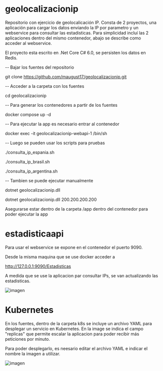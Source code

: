 # geolocalizacionip
Repositorio con ejercicio de geolocalicación IP. Consta de 2 proyectos, una aplicación para cargar los datos enviando la IP por parametro y un webservice para consultar las estadisticas. Para simplicidad incluí las 2 aplicaciones dentro del mismo contenedor, abajo se describe como acceder al webservice.

El proyecto esta escrito en .Net Core C# 6.0, se persisten los datos en Redis.

-- Bajar los fuentes del repositorio

git clone https://github.com/maugust17/geolocalizacionip.git

-- Acceder a la carpeta con los fuentes

cd geolocalizacionip

-- Para generar los contenedores a partir de los fuentes

docker compose up -d

-- Para ejecutar la app es necesario entrar al contenedor

docker exec -it geolocalizacionip-webapi-1 /bin/sh

-- Luego se pueden usar los scripts para pruebas

./consulta_ip_espania.sh 

./consulta_ip_brasil.sh 

./consulta_ip_argentina.sh 

-- Tambien se puede ejecutar manualmente

dotnet geolocalizacionip.dll <IPv4 o IPv6>

dotnet geolocalizacionip.dll 200.200.200.200

Asegurarse estar dentro de la carpeta /app dentro del contenedor para poder ejecutar la app

# estadisticaapi

Para usar el webservice se expone en el contenedor el puerto 9090.

Desde la misma maquina que se use docker acceder a 

http://127.0.0.1:9090/Estadisticas

A medida que se use la aplicacion par consultar IPs, se van actualizando las estadisticas.

![imagen](https://user-images.githubusercontent.com/26204784/188350659-9828d0c1-6881-48a4-a70a-b456d533a549.png)

# Kubernetes

En los fuentes, dentro de la carpeta k8s se incluye un archivo YAML para desplegar un servicio en Kubernetes. En la image se indica el campo "replicas" que permite escalar la aplicacion para poder recibir más peticiones por minuto.

Para poder desplegarlo, es neesario editar el archivo YAML e indicar el nombre la imagen a utilizar.

![imagen](https://user-images.githubusercontent.com/26204784/188352090-35db0737-3c5b-4823-8e9e-d1a17d31790b.png)

